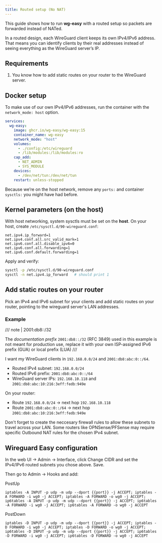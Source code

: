 ```yaml
---
title: Routed setup (No NAT)
---
```


This guide shows how to run **wg-easy** with a routed setup so packets are forwarded instead of NATed.

In a routed design, each WireGuard client keeps its own IPv4/IPv6 address. That means you can identify clients by their real addresses instead of seeing everything as the WireGuard server’s IP.

## Requirements

1. You know how to add static routes on your router to the WireGuard server.

## Docker setup

To make use of our own IPv4/IPv6 addresses, run the container with the `network_mode: host` option.

```yaml
services:
  wg-easy:
    image: ghcr.io/wg-easy/wg-easy:15
    container_name: wg-easy
    network_mode: "host"
    volumes:
      - ./config:/etc/wireguard
      - /lib/modules:/lib/modules:ro
    cap_add:
      - NET_ADMIN
      - SYS_MODULE
    devices:
      - /dev/net/tun:/dev/net/tun
    restart: unless-stopped
```

Because we’re on the host network, remove any `ports:` and container `sysctls:` you might have had before.

## Kernel parameters (on the host)

With host networking, system sysctls must be set on the **host**. On your host, create `/etc/sysctl.d/90-wireguard.conf`:

```
net.ipv4.ip_forward=1
net.ipv4.conf.all.src_valid_mark=1
net.ipv6.conf.all.disable_ipv6=0
net.ipv6.conf.all.forwarding=1
net.ipv6.conf.default.forwarding=1
```

Apply and verify:
```bash
sysctl -p /etc/sysctl.d/90-wireguard.conf
sysctl -n net.ipv4.ip_forward   # should print 1
```

## Add static routes on your router

Pick an IPv4 and IPv6 subnet for your clients and add static routes on your router, pointing to the wireguard server's LAN addresses.

### Example

/// note | 2001:db8::/32

The *documentation prefix* `2001:db8::/32` (RFC 3849) used in this example is not meant for production use, replace it with your own ISP-assigned IPv6 prefix (GUA) or local prefix (LUA)
///


I want my WireGuard clients in `192.168.0.0/24` and `2001:db8:abc:0::/64`.

- Routed IPv4 subnet: `192.168.0.0/24`
- Routed IPv6 prefix: `2001:db8:abc:0::/64`
- WireGuard server IPs: `192.168.10.118` and `2001:db8:abc:10:216:3eff:fedb:949e`

On your router:
- Route `192.168.0.0/24` → next hop `192.168.10.118`
- Route `2001:db8:abc:0::/64` → next hop `2001:db8:abc:10:216:3eff:fedb:949e`

Don't forget to create the neccesary firewall rules to allow these subnets to travel across your LAN. Some routers like OPNSense/PFSense may require specific Outbound NAT rules for the chosen IPv4 subnet.

## Wireguard Easy configuration

In the web UI → Admin → Interface, click Change CIDR and set the IPv4/IPv6 routed subnets you chose above. Save.

Then go to Admin → Hooks and add:

PostUp
```
iptables -A INPUT -p udp -m udp --dport {{port}} -j ACCEPT; iptables -A FORWARD -i wg0 -j ACCEPT; iptables -A FORWARD -o wg0 -j ACCEPT; ip6tables -A INPUT -p udp -m udp --dport {{port}} -j ACCEPT; ip6tables -A FORWARD -i wg0 -j ACCEPT; ip6tables -A FORWARD -o wg0 -j ACCEPT
```

PostDown
```
iptables -D INPUT -p udp -m udp --dport {{port}} -j ACCEPT; iptables -D FORWARD -i wg0 -j ACCEPT; iptables -D FORWARD -o wg0 -j ACCEPT; ip6tables -D INPUT -p udp -m udp --dport {{port}} -j ACCEPT; ip6tables -D FORWARD -i wg0 -j ACCEPT; ip6tables -D FORWARD -o wg0 -j ACCEPT
```